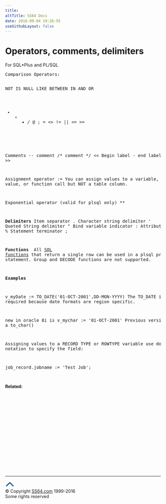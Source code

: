 ```yaml
---
title:
altTitle: SS64 Docs
date: 2016-09-04 19:26:55
useGithubLayout: false
---
```

<!-- #BeginLibraryItem "/Library/head_orapl.lbi" --><!-- #EndLibraryItem --><h1> Operators, comments, delimiters </h1> 
<p>For SQL*Plus and PL/SQL</p>
<pre>Comparison Operators:

   NOT   IS NULL   LIKE   BETWEEN   IN   AND   OR
   +  -  * / @  ;  =  &lt;&gt;  !=  ||  &lt;=   &gt;=

Comments
   -- comment
   /* comment */ 
   &lt;&lt; Begin label - end label &gt;&gt;

Assignment operator
   :=
   You can assign values to a variable, literal value, or function call 
   but NOT a table column.

Exponential operator (valid for plsql only)
   ** 

<b>Delimiters</b>
 Item separator . 
 Character string delimiter '
 Quoted String delimiter "
 Bind variable indicator :
 Attribute indicator %
 Statement terminator  ;

<b>Functions
</b>   All <a href="../ora/syntax-functions.html">SQL functions</a> that return a single row can be used in 
   a plsql procedural statement. Group and DECODE functions are
   not supported.

<b>Examples</b>

v_myDate := TO_DATE('01-OCT-2001',DD-MON-YYYY)
The TO_DATE is required because date formats are region specific.

new in oracle 8i is 
v_mychar := '01-OCT-2001'
Previous versions need a to_char()

Assigning values to a RECORD TYPE or ROWTYPE variable
use dot notation to specify the field:

   job_record.jobname := 'Test Job';</pre>
<p><span class="body"><b> <br>
  Related:</b></span></p><!-- #BeginLibraryItem "/Library/foot_ora.lbi" --><p><script async="" src="//pagead2.googlesyndication.com/pagead/js/adsbygoogle.js"></script>
<!-- oracle-footer -->
<ins class="adsbygoogle" style="display:inline-block;width:300px;height:250px" data-ad-client="ca-pub-6140977852749469" data-ad-slot="4275490898"></ins>
<script>
(adsbygoogle = window.adsbygoogle || []).push({});
</script></p>
<hr>
<div id="bl" class="footer"><a href="#"><img src="../images/top.png" width="30" height="22" alt="Back to the Top"></a></div>
<div id="br" class="footer, tagline">© Copyright <a href="http://ss64.com/">SS64.com</a> 1999-2016<br>
Some rights reserved</div><!-- #EndLibraryItem -->

